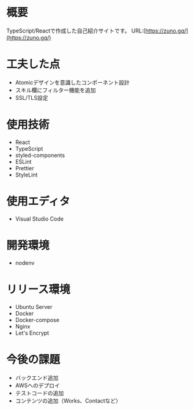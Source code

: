 # 概要
TypeScript/Reactで作成した自己紹介サイトです。
URL:[https://zuno.gq/](https://zuno.gq/)

# 工夫した点
- Atomicデザインを意識したコンポーネント設計
- スキル欄にフィルター機能を追加
- SSL/TLS設定

# 使用技術
- React
- TypeScript
- styled-components
- ESLint
- Prettier
- StyleLint

# 使用エディタ
- Visual Studio Code

# 開発環境
- nodenv

# リリース環境
- Ubuntu Server
- Docker
- Docker-compose
- Nginx
- Let's Encrypt

# 今後の課題
- バックエンド追加
- AWSへのデプロイ
- テストコードの追加
- コンテンツの追加（Works、Contactなど）
